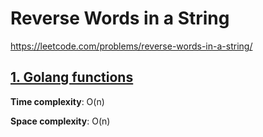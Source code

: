 # Reverse Words in a String

https://leetcode.com/problems/reverse-words-in-a-string/

## [1. Golang functions](../des1)
**Time complexity**: O(n)

**Space complexity**: O(n)


